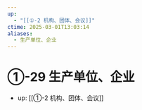 ```yaml
---
up:
  - "[[①-2 机构、团体、会议]]"
ctime: 2025-03-01T13:03:14
aliases:
  - 生产单位、企业
---
```


# ①-29 生产单位、企业

- up: [[①-2 机构、团体、会议]]
